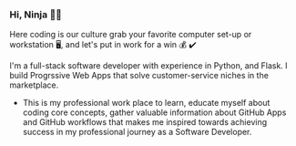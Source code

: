 ### Hi, Ninja 🥷👋
Here coding is our culture grab your favorite computer set-up or workstation 🖥️, and let's put in work for a win 💰 ✔️

<!--
**KyleGichez/KyleGichez** is a ✨ _special_ ✨ repository because its `README.md` (this file) appears on your GitHub profile.

Here are some ideas to get you started:

- 🔭 I’m currently working on ...
- 🌱 I’m currently learning ...
- 👯 I’m looking to collaborate on ...
- 🤔 I’m looking for help with ...
- 💬 Ask me about ...
- 📫 How to reach me: ...
- 😄 Pronouns: ...
- ⚡ Fun fact: ...
-->
I'm a full-stack software developer with experience in Python, and Flask.
I build Progrssive Web Apps that solve customer-service niches in the marketplace.
- This is my professional work place to learn, educate myself about coding core concepts, gather valuable information about GitHub Apps and GitHub workflows that makes me inspired towards achieving success in my professional journey as a Software Developer.

